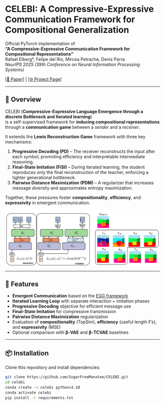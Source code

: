 # CELEBI: A Compressive-Expressive Communication Framework for Compositional Generalization
Official PyTorch implementation of  
**“A Compressive-Expressive Communication Framework for Compositional Representations”**  
Rafael Elberg*, Felipe del Rio, Mircea Petrache, Denis Parra  
*NeurIPS 2025 (39th Conference on Neural Information Processing Systems)*  

[[📄 Paper]](https://arxiv.org/abs/2501.19182) | [[🌐 Project Page]](https://github.com/SugarFreeManatee/CELEBI)

---

## 🧠 Overview
CELEBI (**Compressive-Expressive Language Emergence through a discrete Bottleneck and Iterated learning**)  
is a self-supervised framework for **inducing compositional representations** through a **communication game**
between a _sender_ and a _receiver_.  

It extends the **Lewis Reconstruction Game** framework with three key mechanisms:

1. **Progressive Decoding (PD)** – The receiver reconstructs the input after each symbol, promoting efficiency and interpretable intermediate reasoning.  
2. **Final-State Imitation (FiSI)** – During iterated learning, the student reproduces only the final reconstruction of the teacher, enforcing a tighter generational bottleneck.  
3. **Pairwise Distance Maximization (PDM)** – A regularizer that increases message diversity and approximates entropy maximization.

Together, these pressures foster **compositionality**, **efficiency**, and **expressivity** in emergent communication.

<p align="center">
  <img src="figs/emergent_communication_model-1.png" width="1000">
</p>

---

## 🚀 Features
- **Emergent Communication** based on the [EGG framework](https://github.com/facebookresearch/EGG)  
- **Iterated Learning Loop** with separate interaction + imitation phases  
- **Progressive Decoding** objective for efficient message use  
- **Final-State Imitation** for compressive transmission  
- **Pairwise Distance Maximization** regularization  
- Evaluation of **compositionality** (TopSim), **efficiency** (useful length ℓ̂ ε), and **expressivity** (MSE)  
- Optional comparison with **β-VAE** and **β-TCVAE** baselines  

---

## 📦 Installation
Clone this repository and install dependencies:
```bash
git clone https://github.com/SugarFreeManatee/CELEBI.git
cd celebi
conda create -n celebi python=3.10
conda activate celebi
pip install -r requirements.txt
